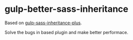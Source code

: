 # gulp-better-sass-inheritance

Based on [gulp-sass-inheritance-plus](https://www.npmjs.com/package/gulp-sass-inheritance-plus).

Solve the bugs in based plugin and make better performace.

